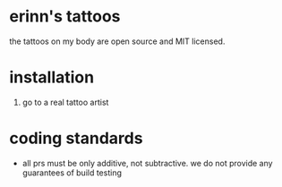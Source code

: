# erinn's tattoos

the tattoos on my body are open source and MIT licensed.

# installation

1. go to a real tattoo artist

# coding standards

- all prs must be only additive, not subtractive. we do not provide any guarantees of build testing
